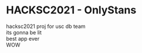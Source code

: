 # HACKSC2021 - OnlyStans
hacksc2021 proj for usc db team <br />
its gonna be lit <br />
best app ever <br />
WOW <br />
